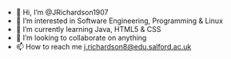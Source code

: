 - 👋 Hi, I’m @JRichardson1907
- 👀 I’m interested in Software Engineering, Programming & Linux
- 🌱 I’m currently learning Java, HTML5 & CSS
- 💞️ I’m looking to collaborate on anything
- 📫 How to reach me j.richardson8@edu.salford.ac.uk

<!---
JRichardson1907/JRichardson1907 is a ✨ special ✨ repository because its `README.md` (this file) appears on your GitHub profile.
You can click the Preview link to take a look at your changes.
--->
